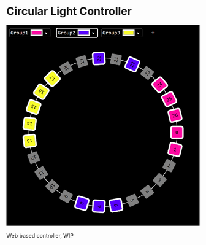 # Circular Light Controller

<img src="./doc/circular_light_controller_wip.png">

Web based controller, WIP
